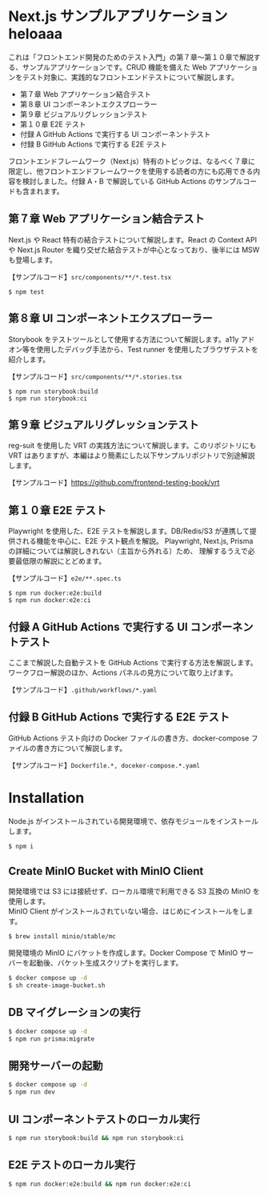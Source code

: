 # Next.js サンプルアプリケーション heloaaa


これは「フロントエンド開発のためのテスト入門」の第７章〜第１０章で解説する、サンプルアプリケーションです。CRUD 機能を備えた Web アプリケーションをテスト対象に、実践的なフロントエンドテストについて解説します。

- 第７章 Web アプリケーション結合テスト
- 第８章 UI コンポーネントエクスプローラー
- 第９章 ビジュアルリグレッションテスト
- 第１０章 E2E テスト
- 付録 A GitHub Actions で実行する UI コンポーネントテスト
- 付録 B GitHub Actions で実行する E2E テスト

フロントエンドフレームワーク（Next.js）特有のトピックは、なるべく７章に限定し、他フロントエンドフレームワークを使用する読者の方にも応用できる内容を検討しました。付録 A・B で解説している GitHub Actions のサンプルコードも含まれます。

## 第７章 Web アプリケーション結合テスト

Next.js や React 特有の結合テストについて解説します。React の Context API や Next.js Router を織り交ぜた結合テストが中心となっており、後半には MSW も登場します。

【サンプルコード】`src/components/**/*.test.tsx`

```
$ npm test
```

## 第８章 UI コンポーネントエクスプローラー

Storybook をテストツールとして使用する方法について解説します。a11y アドオン等を使用したデバッグ手法から、Test runner を使用したブラウザテストを紹介します。

【サンプルコード】`src/components/**/*.stories.tsx`

```
$ npm run storybook:build
$ npm run storybook:ci
```

## 第９章 ビジュアルリグレッションテスト

reg-suit を使用した VRT の実践方法について解説します。このリポジトリにも VRT はありますが、本編はより簡素にした以下サンプルリポジトリで別途解説します。

【サンプルコード】https://github.com/frontend-testing-book/vrt

## 第１０章 E2E テスト

Playwright を使用した、E2E テストを解説します。DB/Redis/S3 が連携して提供される機能を中心に、E2E テスト観点を解説。 Playwright, Next.js, Prisma の詳細については解説しきれない（主旨から外れる）ため、  理解するうえで必要最低限の解説にとどめます。  

【サンプルコード】`e2e/**.spec.ts`

```
$ npm run docker:e2e:build
$ npm run docker:e2e:ci
```

## 付録 A GitHub Actions で実行する UI コンポーネントテスト

ここまで解説した自動テストを GitHub Actions で実行する方法を解説します。ワークフロー解説のほか、Actions パネルの見方について取り上げます。

【サンプルコード】`.github/workflows/*.yaml`

## 付録 B GitHub Actions で実行する E2E テスト

GitHub Actions テスト向けの Docker ファイルの書き方、docker-compose ファイルの書き方について解説します。

【サンプルコード】`Dockerfile.*, doceker-compose.*.yaml`

# Installation

Node.js がインストールされている開発環境で、依存モジュールをインストールします。

```bash
$ npm i
```

## Create MinIO Bucket with MinIO Client

開発環境では S3 には接続せず、ローカル環境で利用できる S3 互換の MinIO を使用します。  
MinIO Client がインストールされていない場合、はじめにインストールをします。

```bash
$ brew install minio/stable/mc
```

開発環境の MinIO にバケットを作成します。Docker Compose で MinIO サーバーを起動後、バケット生成スクリプトを実行します。

```bash
$ docker compose up -d
$ sh create-image-bucket.sh
```

## DB マイグレーションの実行

```bash
$ docker compose up -d
$ npm run prisma:migrate
```

## 開発サーバーの起動

```bash
$ docker compose up -d
$ npm run dev
```

## UI コンポーネントテストのローカル実行

```bash
$ npm run storybook:build && npm run storybook:ci
```

## E2E テストのローカル実行

```bash
$ npm run docker:e2e:build && npm run docker:e2e:ci
```
